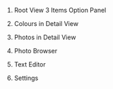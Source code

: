 1. Root View
	3 Items
	Option Panel

2. Colours in Detail View

3. Photos in Detail View

4. Photo Browser

5. Text Editor

6. Settings
